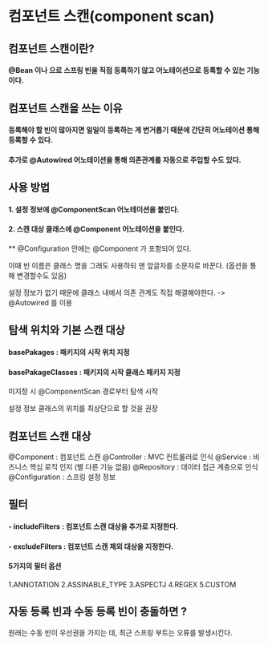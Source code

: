 # 컴포넌트 스캔(component scan)

## 컴포넌트 스캔이란? 

#### @Bean 이나 <Bean>으로 스프링 빈을 직접 등록하기 않고 어노테이션으로 등록할 수 있는 기능이다.

## 컴포넌트 스캔을 쓰는 이유

#### 등록해야 할 빈이 많아지면 일일이 등록하는 게 번거롭기 때문에 간단히 어노테이션 통해 등록할 수 있다.
#### 추가로 @Autowired 어노테이션을 통해 의존관계를 자동으로 주입할 수도 있다.



## 사용 방법

#### 1. 설정 정보에 @ComponentScan 어노테이션을 붙인다.
#### 2. 스캔 대상 클래스에 @Component 어노테이션을 붙인다.

** @Configuration 안에는 @Component 가 포함되어 있다.

이때 빈 이름은 클래스 명을 그래도 사용하되 맨 앞글자를 소문자로 바꾼다.
(옵션을 통해 변경할수도 있음)

설정 정보가 없기 때문에 클래스 내에서 의존 관계도 직접 해결해야한다. -> @Autowired 를 이용

## 탐색 위치와 기본 스캔 대상

#### basePakages : 패키지의 시작 위치 지정

#### basePakageClasses : 패키지의 시작 클래스 패키지 지정

미지정 시 @ComponentScan 경로부터 탐색 시작

설정 정보 클래스의 위치를 최상단으로 할 것을 권장

## 컴포넌트 스캔 대상

@Component : 컴포넌트 스캔
@Controller : MVC 컨트롤러로 인식
@Service : 비즈니스 핵심 로직 인지 (별 다른 기능 없음) 
@Repository : 데이터 접근 계층으로 인식 
@Configuration : 스프링 설정 정보

## 필터

#### - includeFilters : 컴포넌트 스캔 대상을 추가로 지정한다.
#### - excludeFilters : 컴포넌트 스캔 제외 대상을 지정한다.

#### 5가지의 필터 옵션
1.ANNOTATION
2.ASSINABLE_TYPE
3.ASPECTJ
4.REGEX
5.CUSTOM

## 자동 등록 빈과 수동 등록 빈이 충돌하면 ? 

원래는 수동 빈이 우선권을 가지는 데, 최근 스프링 부트는 오류를 발생시킨다.




